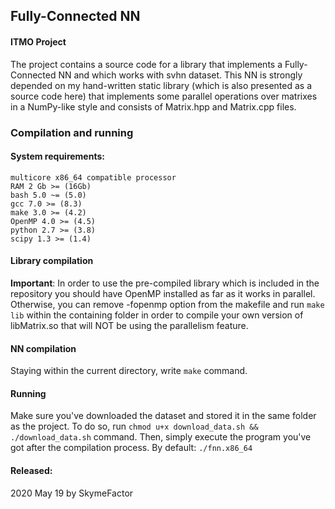 ## Fully-Connected NN
#### ITMO Project
The project contains a source code for a library that implements a Fully-Connected NN and which works with svhn dataset.
This NN is strongly depended on my hand-written static library (which is also presented as a source code here)
that implements some parallel operations over matrixes in a NumPy-like style and consists of Matrix.hpp and Matrix.cpp files.
### Compilation and running
#### System requirements:
    multicore x86_64 compatible processor
    RAM 2 Gb >= (16Gb)
    bash 5.0 ~= (5.0)
    gcc 7.0 >= (8.3)
    make 3.0 >= (4.2)
    OpenMP 4.0 >= (4.5)
    python 2.7 >= (3.8)
    scipy 1.3 >= (1.4)
#### Library compilation
**Important**: In order to use the pre-compiled library which is included in the repository you should have OpenMP installed 
as far as it works in parallel. Otherwise, you can remove -fopenmp option from the makefile and run `make lib` within the 
containing folder in order to compile your own version of libMatrix.so that will NOT be using the parallelism feature.
#### NN compilation
Staying within the current directory, write `make` command.
#### Running
Make sure you've downloaded the dataset and stored it in the same folder as the project.
To do so, run `chmod u+x download_data.sh && ./download_data.sh` command.
Then, simply execute the program you've got after the compilation process.
By default: `./fnn.x86_64`

#### Released:
2020 May 19 by SkymeFactor
